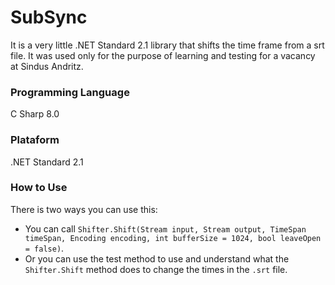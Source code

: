 # SubSync
It is a very little .NET Standard 2.1 library that shifts the time frame from a srt file. It was used only for the purpose of learning and testing for a vacancy at Sindus Andritz. 

### Programming Language
C Sharp 8.0

### Plataform
.NET Standard 2.1

### How to Use
There is two ways you can use this:
  - You can call `Shifter.Shift(Stream input, Stream output, TimeSpan timeSpan, Encoding encoding, int bufferSize = 1024, bool leaveOpen = false)`.
  - Or you can use the test method to use and understand what the `Shifter.Shift` method does to change the times in the `.srt` file.
